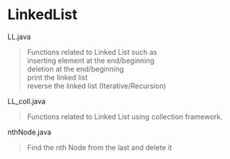 # LinkedList
LL.java<br>
>Functions related to Linked List such as <br>inserting element at the end/beginning <br>deletion at the end/beginning<br>print the linked list<br>reverse the linked list (Iterative/Recursion)<br>

LL_coll.java<br>
>Functions related to Linked List using collection framework.<br>

nthNode.java<br>
>Find the nth Node from the last and delete it<br>

